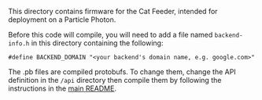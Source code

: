 This directory contains firmware for the Cat Feeder, intended for deployment
on a Particle Photon.

Before this code will compile, you will need to add a file named
`backend-info.h` in this directory containing the following:

```
#define BACKEND_DOMAIN "<your backend's domain name, e.g. google.com>"
```

The .pb files are compiled protobufs. To change them, change the API definition
in the `/api` directory then compile them by following the instructions in the
[main README](/README.md).
